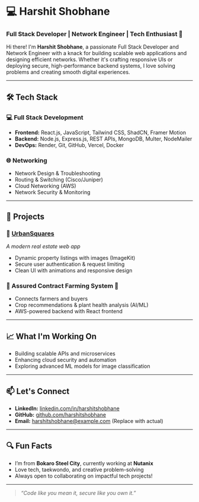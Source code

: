 # 💻 Harshit Shobhane

### Full Stack Developer | Network Engineer | Tech Enthusiast 🚀

Hi there! I'm **Harshit Shobhane**, a passionate Full Stack Developer and Network Engineer with a knack for building scalable web applications and designing efficient networks. Whether it's crafting responsive UIs or deploying secure, high-performance backend systems, I love solving problems and creating smooth digital experiences.

---

## 🛠 Tech Stack

### 💻 Full Stack Development
- **Frontend:** React.js, JavaScript, Tailwind CSS, ShadCN, Framer Motion
- **Backend:** Node.js, Express.js, REST APIs, MongoDB, Multer, NodeMailer
- **DevOps:** Render, Git, GitHub, Vercel, Docker

### 🌐 Networking
- Network Design & Troubleshooting
- Routing & Switching (Cisco/Juniper)
- Cloud Networking (AWS)
- Network Security & Monitoring

---

## 🔐 Projects

### 🔹 [UrbanSquares](https://urban-squares.vercel.app)
*A modern real estate web app*  
- Dynamic property listings with images (ImageKit)
- Secure user authentication & request limiting
- Clean UI with animations and responsive design

### 🔹 Assured Contract Farming System 🌾  
- Connects farmers and buyers
- Crop recommendations & plant health analysis (AI/ML)
- AWS-powered backend with React frontend

---

## 📈 What I'm Working On
- Building scalable APIs and microservices
- Enhancing cloud security and automation
- Exploring advanced ML models for image classification

---

## 📫 Let's Connect
- **LinkedIn:** [linkedin.com/in/harshitshobhane](https://linkedin.com/in/harshitshobhane)
- **GitHub:** [github.com/harshitshobhane](https://github.com/harshitshobhane)
- **Email:** harshitshobhane@example.com (Replace with actual)

---

## 🔍 Fun Facts
- I’m from **Bokaro Steel City**, currently working at **Nutanix**
- Love tech, taekwondo, and creative problem-solving
- Always open to collaborating on impactful tech projects!

---

> *“Code like you mean it, secure like you own it.”*


